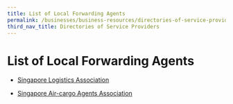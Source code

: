 ```yaml
---
title: List of Local Forwarding Agents
permalink: /businesses/business-resources/directories-of-service-providers/list-of-local-forwarding-agents/
third_nav_title: Directories of Service Providers
---
```


# List of Local Forwarding Agents

-   [Singapore Logistics Association](http://www.sla.org.sg/)  
      
    
-   [Singapore Air-cargo Agents Association](http://www.saaa.org.sg/)
